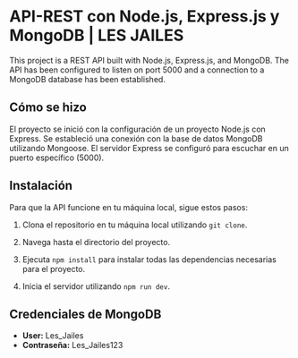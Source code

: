 # API-REST con Node.js, Express.js y MongoDB | LES JAILES

This project is a REST API built with Node.js, Express.js, and MongoDB. The API has been configured to listen on port 5000 and a connection to a MongoDB database has been established.

## Cómo se hizo

El proyecto se inició con la configuración de un proyecto Node.js con Express. Se estableció una conexión con la base de datos MongoDB utilizando Mongoose. El servidor Express se configuró para escuchar en un puerto específico (5000). 

## Instalación

Para que la API funcione en tu máquina local, sigue estos pasos:

1. Clona el repositorio en tu máquina local utilizando `git clone`.

2. Navega hasta el directorio del proyecto.

3. Ejecuta `npm install` para instalar todas las dependencias necesarias para el proyecto.

4. Inicia el servidor utilizando `npm run dev`.

## Credenciales de MongoDB
- **User:** Les_Jailes
- **Contraseña:** Les_Jailes123 

